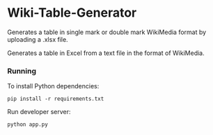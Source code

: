 # Wiki-Table-Generator

Generates a table in single mark or double mark WikiMedia format by uploading a .xlsx file.

Generates a table in Excel from a text file in the format of WikiMedia.

### Running

To install Python dependencies:
```
pip install -r requirements.txt
```
Run developer server:
```
python app.py
```
